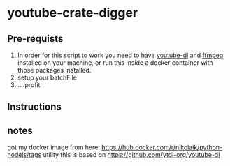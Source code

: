 # youtube-crate-digger

## Pre-requists

1. In order for this script to work you need to have [youtube-dl](https://github.com/ytdl-org/youtube-dl) and [ffmpeg](https://www.ffmpeg.org/) installed on your machine, or run this inside a docker container with those packages installed.
2. setup your batchFile
3. ....profit

## Instructions

## notes

got my docker image from here: <https://hub.docker.com/r/nikolaik/python-nodejs/tags>
utility this is based on <https://github.com/ytdl-org/youtube-dl>
